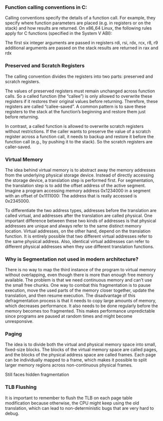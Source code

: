 
### Function calling conventions in C:

Calling conventions specify the details of a function call. For example, they specify where function parameters are placed (e.g. in registers or on the stack) and how results are returned. On x86_64 Linux, the following rules apply for C functions (specified in the System V ABI):

The first six integer arguments are passed in registers rdi, rsi, rdx, rcx, r8, r9
additional arguments are passed on the stack
results are returned in rax and rdx


### Preserved and Scratch Registers

The calling convention divides the registers into two parts: preserved and scratch registers.

The values of preserved registers must remain unchanged across function calls. So a called function (the “callee”) is only allowed to overwrite these registers if it restores their original values before returning. Therefore, these registers are called “callee-saved”. A common pattern is to save these registers to the stack at the function’s beginning and restore them just before returning.

In contrast, a called function is allowed to overwrite scratch registers without restrictions. If the caller wants to preserve the value of a scratch register across a function call, it needs to backup and restore it before the function call (e.g., by pushing it to the stack). So the scratch registers are caller-saved.

### Virtual Memory

The idea behind virtual memory is to abstract away the memory addresses from the underlying physical storage device. Instead of directly accessing the storage device, a translation step is performed first. For segmentation, the translation step is to add the offset address of the active segment. Imagine a program accessing memory address 0x1234000 in a segment with an offset of 0x1111000: The address that is really accessed is 0x2345000.

To differentiate the two address types, addresses before the translation are called virtual, and addresses after the translation are called physical. One important difference between these two kinds of addresses is that physical addresses are unique and always refer to the same distinct memory location. Virtual addresses, on the other hand, depend on the translation function. It is entirely possible that two different virtual addresses refer to the same physical address. Also, identical virtual addresses can refer to different physical addresses when they use different translation functions.



### Why is Segmentation not used in modern architecture?

There is no way to map the third instance of the program to virtual memory without overlapping, even though there is more than enough free memory available. The problem is that we need continuous memory and can’t use the small free chunks. One way to combat this fragmentation is to pause execution, move the used parts of the memory closer together, update the translation, and then resume execution. The disadvantage of this defragmentation process is that it needs to copy large amounts of memory, which decreases performance. It also needs to be done regularly before the memory becomes too fragmented. This makes performance unpredictable since programs are paused at random times and might become unresponsive.


### Paging

The idea is to divide both the virtual and physical memory space into small, fixed-size blocks. The blocks of the virtual memory space are called pages, and the blocks of the physical address space are called frames. Each page can be individually mapped to a frame, which makes it possible to split larger memory regions across non-continuous physical frames.


Still faces hidden fragmentation




### TLB Flushing

It is important to remember to flush the TLB on each page table modification because otherwise, the CPU might keep using the old translation, which can lead to non-deterministic bugs that are very hard to debug.